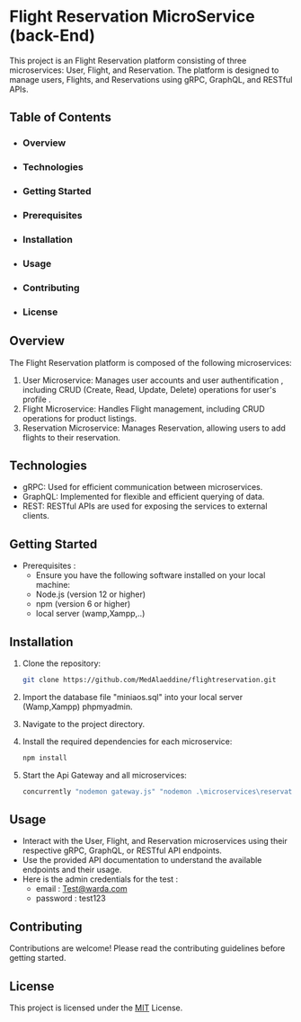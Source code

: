 # Flight Reservation MicroService (back-End)

This project is an Flight Reservation platform consisting of three microservices: User, Flight, and Reservation. The platform is designed to manage users, Flights, and Reservations using gRPC, GraphQL, and RESTful APIs.

## Table of Contents

- ### Overview
- ### Technologies
- ### Getting Started
- ### Prerequisites
- ### Installation
- ### Usage
- ### Contributing
- ### License

## Overview

The Flight Reservation platform is composed of the following microservices:

1. User Microservice: Manages user accounts and user authentification , including CRUD (Create, Read, Update, Delete) operations for user's profile .
2. Flight Microservice: Handles Flight management, including CRUD operations for product listings.
3. Reservation Microservice: Manages Reservation, allowing users to add flights to their reservation.

## Technologies

- gRPC: Used for efficient communication between microservices.
- GraphQL: Implemented for flexible and efficient querying of data.
- REST: RESTful APIs are used for exposing the services to external clients.

## Getting Started

- Prerequisites :
  - Ensure you have the following software installed on your local machine:
  - Node.js (version 12 or higher)
  - npm (version 6 or higher)
  - local server (wamp,Xampp,..)

## Installation

1.  Clone the repository:

    ```bash
    git clone https://github.com/MedAlaeddine/flightreservation.git
    ```

2.  Import the database file "miniaos.sql" into your local server (Wamp,Xampp) phpmyadmin.
3.  Navigate to the project directory.
4.  Install the required dependencies for each microservice:
    ```bash
    npm install
    ```
5.  Start the Api Gateway and all microservices:

    ```bash
    concurrently "nodemon gateway.js" "nodemon .\microservices\reservationMicroService.js" "nodemon .\microservices\flightMicroService.js" "nodemon .\microservices\userMicroService.js"
    ```

## Usage

- Interact with the User, Flight, and Reservation microservices using their respective gRPC, GraphQL, or RESTful API endpoints.
- Use the provided API documentation to understand the available endpoints and their usage.
- Here is the admin credentials for the test :
  - email : Test@warda.com
  - password : test123

## Contributing

Contributions are welcome! Please read the contributing guidelines before getting started.

## License

This project is licensed under the [MIT](https://choosealicense.com/licenses/mit/) License.



